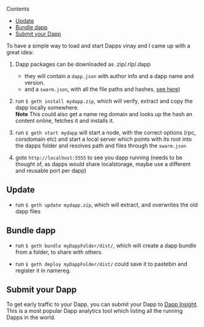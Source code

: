 <!-- START doctoc generated TOC please keep comment here to allow auto update -->
<!-- DON'T EDIT THIS SECTION, INSTEAD RE-RUN doctoc TO UPDATE -->
Contents

- [Update](#update)
- [Bundle dapp](#bundle-dapp)
- [Submit your Dapp](#submit-your-dapp)

<!-- END doctoc generated TOC please keep comment here to allow auto update -->

To have a simple way to load and start Dapps vinay and I came up with a great idea:

1. Dapp packages can be downloaded as .zip/.rlp/.dapp
    - they will contain a `dapp.json` with author info and a dapp name and version.
    - and a `swarm.json`, with all the file paths and hashes, [see here](https://github.com/ethereum/go-ethereum/wiki/URL-Scheme#server-config-examples))

2. run `$ geth install mydapp.zip`, which will verify, extract and copy the dapp locally somewhere.  
**Note** This could also get a name reg domain and looks up the hash an content online, fetches it and installs it.

3. run `$ geth start mydapp` will start a node, with the correct options (rpc, corsdomain etc) and start a local server which points with its root into the dapps folder and resolves path and files through the `swarm.json`

4. goto `http://localhost:5555` to see you dapp running (needs to be thought of, as dapps would share localstorage, maybe use a different and reusable port per dapp)

## Update 

- run `$ geth update mydapp.zip`, which will extract, and overwrites the old dapp files

## Bundle dapp

- run `$ geth bundle myDappFolder/dist/`, which will create a dapp bundle from a folder, to share with others.

- run `$ geth deploy myDappFolder/dist/` could save it to pastebin and register it in namereg.

## Submit your Dapp 
To get early traffic to your Dapp, you can submit your Dapp to [Dapp Insight](https://dappinsight.com). This is a most popular Dapp analytics tool which listing all the running Dapps in the world.